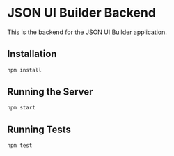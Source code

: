 # JSON UI Builder Backend

This is the backend for the JSON UI Builder application.

## Installation

```bash
npm install
```

## Running the Server

```bash
npm start
```

## Running Tests

```bash
npm test
```
